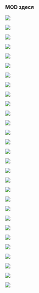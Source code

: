### MOD здеся


![](https://komarev.com/ghpvc/?username=illua1)

![](https://komarev.com/ghpvc/?username=illua1)

![](https://komarev.com/ghpvc/?username=illua1)

![](https://komarev.com/ghpvc/?username=illua1)

![](https://komarev.com/ghpvc/?username=illua1)

![](https://komarev.com/ghpvc/?username=illua1)

![](https://komarev.com/ghpvc/?username=illua1)

![](https://komarev.com/ghpvc/?username=illua1)

![](https://komarev.com/ghpvc/?username=illua1)

![](https://komarev.com/ghpvc/?username=illua1)

![](https://komarev.com/ghpvc/?username=illua1)

![](https://komarev.com/ghpvc/?username=illua1)

![](https://komarev.com/ghpvc/?username=illua1)

![](https://komarev.com/ghpvc/?username=illua1)

![](https://komarev.com/ghpvc/?username=illua1)

![](https://komarev.com/ghpvc/?username=illua1)

![](https://komarev.com/ghpvc/?username=illua1)

![](https://komarev.com/ghpvc/?username=illua1)

![](https://komarev.com/ghpvc/?username=illua1)

![](https://komarev.com/ghpvc/?username=illua1)

![](https://komarev.com/ghpvc/?username=illua1)

![](https://komarev.com/ghpvc/?username=illua1)

![](https://komarev.com/ghpvc/?username=illua1)

![](https://komarev.com/ghpvc/?username=illua1)

![](https://komarev.com/ghpvc/?username=illua1)

![](https://komarev.com/ghpvc/?username=illua1)

![](https://komarev.com/ghpvc/?username=illua1)

![](https://komarev.com/ghpvc/?username=illua1)

![](https://komarev.com/ghpvc/?username=illua1)
